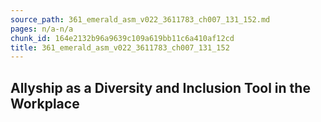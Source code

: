 ```yaml
---
source_path: 361_emerald_asm_v022_3611783_ch007_131_152.md
pages: n/a-n/a
chunk_id: 164e2132b96a9639c109a619bb11c6a410af12cd
title: 361_emerald_asm_v022_3611783_ch007_131_152
---
```

## Allyship as a Diversity and Inclusion Tool in the Workplace
